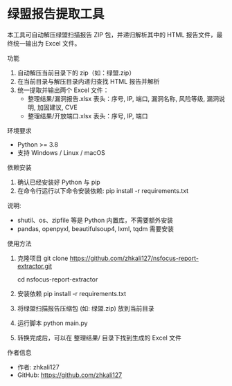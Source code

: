 # 绿盟报告提取工具

本工具可自动解压绿盟扫描报告 ZIP 包，并递归解析其中的 HTML 报告文件，最终统一输出为 Excel 文件。


功能
1. 自动解压当前目录下的 zip（如：绿盟.zip）
2. 在当前目录与解压目录内递归查找 HTML 报告并解析
3. 统一提取并输出两个 Excel 文件：
   - 整理结果/漏洞报告.xlsx
     表头：序号, IP, 端口, 漏洞名称, 风险等级, 漏洞说明, 加固建议, CVE
   - 整理结果/开放端口.xlsx
     表头：序号, IP, 端口

环境要求
- Python >= 3.8
- 支持 Windows / Linux / macOS

依赖安装
1. 确认已经安装好 Python 与 pip
2. 在命令行运行以下命令安装依赖:
   pip install -r requirements.txt

说明:
- shutil、os、zipfile 等是 Python 内置库，不需要额外安装
- pandas, openpyxl, beautifulsoup4, lxml, tqdm 需要安装

使用方法
1. 克隆项目
   git clone https://github.com/zhkali127/nsfocus-report-extractor.git

   cd nsfocus-report-extractor

3. 安装依赖
   pip install -r requirements.txt

4. 将绿盟扫描报告压缩包 (如: 绿盟.zip) 放到当前目录

5. 运行脚本
   python main.py

6. 转换完成后，可以在 整理结果/ 目录下找到生成的 Excel 文件

作者信息
- 作者: zhkali127
- GitHub: https://github.com/zhkali127
